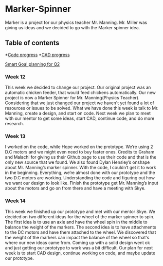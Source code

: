 # Marker-Spinner
Marker is a project for our physics teacher Mr. Manning. Mr. Miller was giving us ideas and we decided to go with the Marker spinner idea. 
## Table of contents
*[Code progress](#Code-progress)
*[CAD progress](#CAD-progress)

[Smart Goal planning for Q2](https://docs.google.com/document/d/1IB1CjCF75Uy60dikSJuv_7jvlOusDMBG6paIRjbJVEI/edit?usp=sharing)


### Week 12 
This week we decided to change our project. Our original project was an automatic chicken feeder, that would feed chickens automatically. Our new project is now a Marker Spinner for Mr. Manning(Physics Teacher). Considering that we just changed our project we haven't yet found a lot of resources or issues to be solved. What we have done this week is talk to Mr. Manning, create a design, and start on code. Next week we plan to meet with our mentor to get some ideas, start CAD, continue code, and do more research.

### Week 13
I worked on the code, while Hope worked on the prototype. We’re using 2 D.C motors and we might even need to buy faster ones. Credits to Graham and Malachi for giving us their Github page to use their code and that is the only new source that we found. We also found Dylan Hensley’s onshape about Mr. Manning’s marker spinner. With the code, I couldn’t get it to work in the beginning. Everything, we’re almost done with our prototype and the two D.C motors are working. Understanding the code and figuring out how we want our design to look like. Finish the prototype get Mr. Manning’s input about the motors and go on from there and have a meeting with Skye.

### Week 14 
This week we finished up our prototype and met with our mentor Skye. We decided on two different ideas for the wheel of the marker spinner to spin. The first idea is to use an axle and have the wheel spin in the middle to balance the weight of the markers. The second idea is to have attachments to the DC motors and have them attached to the wheel. We discovered that the weight of the markers can impact the balance of the wheel so that's where our new ideas came from. Coming up with a solid design went ok and just getting our prototype to work was a bit difficult. Our plan for next week is to start CAD design, continue working on code, and maybe update our prototype.

